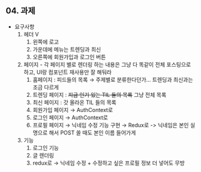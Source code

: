 ## 04. 과제

- 요구사항
  1. 헤더 V
     1. 왼쪽에 로고
     2. 가운데에 메뉴는 트렌딩과 최신
     3. 오른쪽에 회원가입과 로그인 버튼
  2. 페이지 - 각 페이지 별로 렌더링 하는 내용은 그냥 다 똑같이 전체 포스팅으로 하고, UI랑 컴포넌트 재사용만 잘 해둬라
     1. 홈페이지 : 피드들의 목록 → 주제별로 분류한다던가… 트렌딩과 최신과는 조금 다르게
     2. 트렌딩 페이지 : ~~지금 인기 있는 TIL 들의 목록~~ 그냥 전체 목록
     3. 최신 페이지 : 갓 올라온 TIL 들의 목록
     4. 회원가입 페이지 → AuthContext로
     5. 로그인 페이지 → AuthContext로
     6. 프로필 페이지 → 닉네임 수정 기능 구현 → Redux로 -> 닉네임은 본인 실명으로 해서 POST 쏠 때도 본인 이름 들어가게
  3. 기능
     1. 로그인 기능
     2. 글 렌더링
     3. redux로 → 닉네임 수정 + 수정하고 싶은 프로필 정보 더 넣어도 무방
